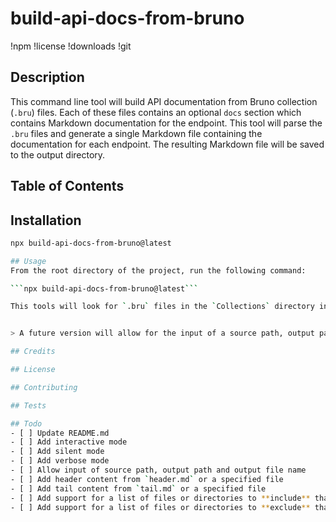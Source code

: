 # build-api-docs-from-bruno

!npm
!license
!downloads
!git

## Description
This command line tool will build API documentation from Bruno collection (`.bru`) files.  Each of these files contains an optional `docs` section which contains Markdown documentation for the endpoint.  This tool will parse the `.bru` files and generate a single Markdown file containing the documentation for each endpoint.  The resulting Markdown file will be saved to the output directory.

## Table of Contents

## Installation

```bash
npx build-api-docs-from-bruno@latest

## Usage
From the root directory of the project, run the following command:

```npx build-api-docs-from-bruno@latest```

This tools will look for `.bru` files in the `Collections` directory in the root of the project and save the output to the `documentation` directory, also in the root of the project.    


> A future version will allow for the input of a source path, output path and output file name.

## Credits

## License

## Contributing

## Tests

## Todo
- [ ] Update README.md
- [ ] Add interactive mode
- [ ] Add silent mode
- [ ] Add verbose mode
- [ ] Allow input of source path, output path and output file name
- [ ] Add header content from `header.md` or a specified file
- [ ] Add tail content from `tail.md` or a specified file
- [ ] Add support for a list of files or directories to **include** that are not in the source path or do not end with `.bru`
- [ ] Add support for a list of files or directories to **exclude** that are in the source path and end with `.bru`
